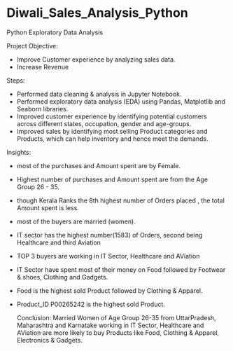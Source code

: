 # Diwali_Sales_Analysis_Python
Python Exploratory Data Analysis

Project Objective:
-	Improve Customer experience by analyzing sales data.
-	Increase Revenue

Steps:
- Performed data cleaning & analysis in Jupyter Notebook.
- Performed exploratory data analysis (EDA) using Pandas, Matplotlib and Seaborn libraries.
- Improved customer experience by identifying potential customers across different states, occupation, gender and age-groups.
- Improved sales by identifying most selling Product categories and Products, which can help inventory and hence meet the demands.

Insights:
- most of the purchases and Amount spent are by Female.
- Highest number of purchases and Amount spent are from the Age Group 26 - 35.
- though Kerala Ranks the 8th highest number of Orders placed , the total Amount spent is less.
- most of the buyers are married (women).
- IT sector has the highest number(1583) of Orders, second being Healthcare and third Aviation
- TOP 3 buyers are working in IT Sector, Healthcare and AViation
- IT Sector have spent most of their money on Food followed by Footwear & shoes, Clothing and Gadgets.
- Food is the highest sold Product followed by Clothing & Apparel.
- Product_ID P00265242 is the highest sold Product.

  Conclusion:
  Married Women  of Age Group 26-35 from UttarPradesh, Maharashtra and Karnatake working in IT Sector, Healthcare and AViation are more likely to buy Products like Food, Clothing & Apparel, Electronics & Gadgets.
  
